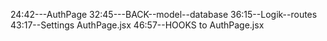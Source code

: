 24:42---AuthPage
32:45---BACK--model--database
36:15--Logik--routes
43:17--Settings AuthPage.jsx
46:57--HOOKS to AuthPage.jsx